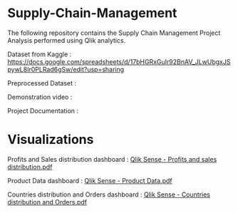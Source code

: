 # Supply-Chain-Management
The following repository contains the Supply Chain Management Project Analysis performed using Qlik analytics.

Dataset from Kaggle : https://docs.google.com/spreadsheets/d/17bHGRxGuIr92BnAV_JLwUbgxJSpywL8Ir0PLRad6gSw/edit?usp=sharing

Preprocessed Dataset : 

Demonstration video : 

Project Documentation :

# Visualizations

Profits and Sales distribution dashboard : [Qlik Sense - Profits and sales distribution.pdf](https://github.com/user-attachments/files/15751408/Qlik.Sense.-.Profits.and.sales.distribution.pdf)

Product Data dashboard : [Qlik Sense - Product Data.pdf](https://github.com/user-attachments/files/15751405/Qlik.Sense.-.Product.Data.pdf)

Countries distribution and Orders dashboard : [Qlik Sense - Countries distribution and Orders.pdf](https://github.com/user-attachments/files/15751411/Qlik.Sense.-.Countries.distribution.and.Orders.pdf)
